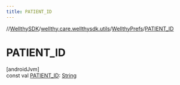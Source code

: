 ```yaml
---
title: PATIENT_ID
---
```

//[WellthySDK](../../../index.html)/[wellthy.care.wellthysdk.utils](../index.html)/[WellthyPrefs](index.html)/[PATIENT_ID](-p-a-t-i-e-n-t_-i-d.html)



# PATIENT_ID



[androidJvm]\
const val [PATIENT_ID](-p-a-t-i-e-n-t_-i-d.html): [String](https://kotlinlang.org/api/latest/jvm/stdlib/kotlin/-string/index.html)




